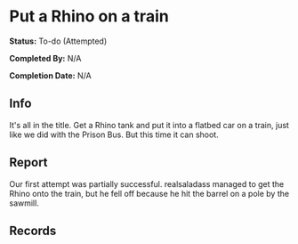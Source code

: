 # Put a Rhino on a train

**Status:** To-do (Attempted)

**Completed By:** N/A

**Completion Date:** N/A


## Info
It's all in the title. Get a Rhino tank and put it into a flatbed car on a train, just like we did with the Prison Bus. But this time it can shoot. 

## Report
Our first attempt was partially successful. realsaladass managed to get the Rhino onto the train, but he fell off because he hit the barrel on a pole by the sawmill. 

## Records